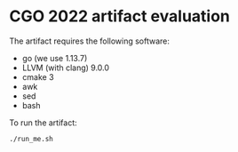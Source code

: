 # CGO 2022 artifact evaluation

The artifact requires the following software:
- go (we use 1.13.7)
- LLVM (with clang) 9.0.0
- cmake 3
- awk
- sed
- bash

To run the artifact:
```
./run_me.sh
```
